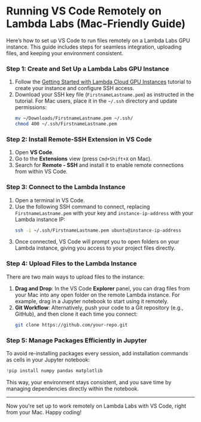 # Running VS Code Remotely on Lambda Labs (Mac-Friendly Guide)

Here’s how to set up VS Code to run files remotely on a Lambda Labs GPU instance. This guide includes steps for seamless integration, uploading files, and keeping your environment consistent.

### Step 1: Create and Set Up a Lambda Labs GPU Instance
1. Follow the [Getting Started with Lambda Cloud GPU Instances](https://lambdalabs.com/blog/getting-started-with-lambda-cloud-gpu-instances) tutorial to create your instance and configure SSH access.
2. Download your SSH key file (`FirstnameLastname.pem`) as instructed in the tutorial. For Mac users, place it in the `~/.ssh` directory and update permissions:
   ```bash
   mv ~/Downloads/FirstnameLastname.pem ~/.ssh/
   chmod 400 ~/.ssh/FirstnameLastname.pem
   ```

### Step 2: Install Remote-SSH Extension in VS Code
1. Open **VS Code**.
2. Go to the **Extensions** view (press `Cmd+Shift+X` on Mac).
3. Search for **Remote - SSH** and install it to enable remote connections from within VS Code.

### Step 3: Connect to the Lambda Instance
1. Open a terminal in VS Code.
2. Use the following SSH command to connect, replacing `FirstnameLastname.pem` with your key and `instance-ip-address` with your Lambda instance IP:
   ```bash
   ssh -i ~/.ssh/FirstnameLastname.pem ubuntu@instance-ip-address
   ```
3. Once connected, VS Code will prompt you to open folders on your Lambda instance, giving you access to your project files directly.

### Step 4: Upload Files to the Lambda Instance
There are two main ways to upload files to the instance:
1. **Drag and Drop**: In the VS Code **Explorer** panel, you can drag files from your Mac into any open folder on the remote Lambda instance. For example, drag in a Jupyter notebook to start using it remotely.
2. **Git Workflow**: Alternatively, push your code to a Git repository (e.g., GitHub), and then clone it each time you connect:
   ```bash
   git clone https://github.com/your-repo.git
   ```

### Step 5: Manage Packages Efficiently in Jupyter
To avoid re-installing packages every session, add installation commands as cells in your Jupyter notebook:
   ```python
   !pip install numpy pandas matplotlib
   ```
This way, your environment stays consistent, and you save time by managing dependencies directly within the notebook.

---

Now you're set up to work remotely on Lambda Labs with VS Code, right from your Mac. Happy coding!
